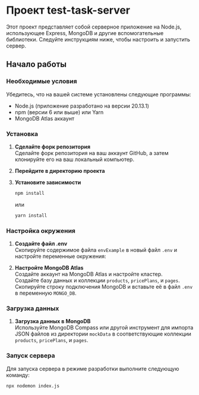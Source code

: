 # Проект test-task-server

Этот проект представляет собой серверное приложение на Node.js, использующее Express, MongoDB и другие вспомогательные библиотеки. Следуйте инструкциям ниже, чтобы настроить и запустить сервер.

## Начало работы

### Необходимые условия

Убедитесь, что на вашей системе установлены следующие программы:

- Node.js (приложение разработано на версии 20.13.1)
- npm (версии 6 или выше) или Yarn
- MongoDB Atlas аккаунт

### Установка

1. **Сделайте форк репозитория**  
   Сделайте форк репозитория на ваш аккаунт GitHub, а затем клонируйте его на ваш локальный компьютер.

2. **Перейдите в директорию проекта**

3. **Установите зависимости**

    ```sh
    npm install
    ```

    или

    ```sh
    yarn install
    ```

### Настройка окружения

1. **Создайте файл .env**  
   Скопируйте содержимое файла `envExample` в новый файл `.env` и настройте переменные окружения:

2. **Настройте MongoDB Atlas**  
   Создайте аккаунт на MongoDB Atlas и настройте кластер.  
   Создайте базу данных и коллекции `products`, `pricePlans`, и `pages`.  
   Скопируйте строку подключения MongoDB и вставьте её в файл `.env` в переменную `MONGO_DB`.

### Загрузка данных

1. **Загрузка данных в MongoDB**  
   Используйте MongoDB Compass или другой инструмент для импорта JSON файлов из директории `mockData` в соответствующие коллекции `products`, `pricePlans`, и `pages`.

### Запуск сервера

Для запуска сервера в режиме разработки выполните следующую команду:

```sh
npx nodemon index.js
